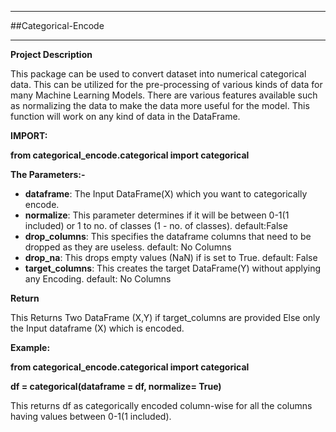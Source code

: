******************
##Categorical-Encode
******************

**Project Description**


This package can be used to convert dataset into numerical categorical data.
This can be utilized for the pre-processing of various kinds of data for many Machine Learning Models. There are various features available such as normalizing the data to make the data more useful for the model. This function will work on any kind of data in the DataFrame.


**IMPORT:**




**from categorical_encode.categorical import categorical**




**The Parameters:-**


- **dataframe**: The Input DataFrame(X) which you want to categorically encode.
- **normalize**: This parameter determines if it will be between 0-1(1 included) or 1 to no. of classes (1 - no. of classes). default:False
- **drop_columns**:  This specifies the dataframe columns that need to be dropped as they are useless. default: No Columns
- **drop_na**: This drops empty values (NaN) if is set to True. default: False
- **target_columns**: This creates the target DataFrame(Y) without applying any Encoding. default: No Columns

**Return**

This Returns Two DataFrame (X,Y) if target_columns are provided Else only the Input dataframe (X) which is encoded.

**Example:**

**from categorical_encode.categorical import categorical**

**df = categorical(dataframe = df, normalize= True)**


This returns df as categorically encoded column-wise for all the columns having values between 0-1(1 included).

